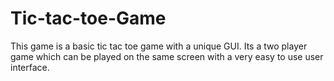 # Tic-tac-toe-Game

This game is a basic tic tac toe game with a unique GUI. 
Its a two player game which can be played on the same screen with a very easy to use user interface.
